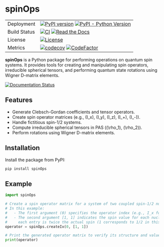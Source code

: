 # spinOps

|              |                                                                                                                                                                                                                                                                                                                                                                            |
| ------------ | -------------------------------------------------------------------------------------------------------------------------------------------------------------------------------------------------------------------------------------------------------------------------------------------------------------------------------------------------------------------------- |
| Deployment   | [![PyPI version](https://img.shields.io/pypi/v/spinops.svg?style=flat&logo=pypi&logoColor=white)](https://pypi.org/project/spinops/) [![PyPI - Python Version](https://img.shields.io/pypi/pyversions/spinops.svg)](https://pypi.org/project/spinops/) |
| Build Status | [![CI](https://github.com/pjgrandinetti/spinOps/actions/workflows/wheels.yml/badge.svg?branch=master)](https://github.com/pjgrandinetti/spinOps/actions/workflows/wheels.yml) [![Read the Docs](https://img.shields.io/readthedocs/spinOps)](https://spinops.readthedocs.io/en/latest/) |
| License      | [![License](https://img.shields.io/badge/License-BSD%203--Clause-blue.svg)](https://opensource.org/licenses/BSD-3-Clause)                                                                                                                                                                                                                                                  |
| Metrics      | [![codecov](https://codecov.io/gh/pjgrandinetti/spinOps/branch/master/graph/badge.svg)](https://codecov.io/gh/pjgrandinetti/spinOps) [![CodeFactor](https://www.codefactor.io/repository/github/pjgrandinetti/spinops/badge)](https://www.codefactor.io/repository/github/pjgrandinetti/spinOps)                                                                           |


**spinOps** is a Python package for performing operations on quantum spin systems. It provides tools for creating and manipulating spin operators, irreducible spherical tensors, and performing quantum state rotations using Wigner D-matrix elements.

[![Documentation Status](https://readthedocs.org/projects/spinops/badge/?version=latest)](https://spinops.readthedocs.io/en/latest/)

## Features

- Generate Clebsch-Gordan coefficients and tensor operators.
- Create spin operator matrices (e.g., \(I_x\), \(I_y\), \(I_z\), \(I_+\), \(I_-\)).
- Handle fictitious spin-1/2 systems.
- Compute irreducible spherical tensors in PAS (\(\rho_1\), \(\rho_2\)).
- Perform rotations using Wigner D-matrix elements.

## Installation

Install the package from PyPI:

```bash
pip install spinOps
```

## Example

```python
import spinOps

# Create a spin operator matrix for a system of two coupled spin-1/2 nuclei.
# In this example:
#   - The first argument (0) specifies the operator index (e.g., I_x for the first nucleus).
#   - The second argument [1, 1] indicates the spin value for each nucleus, where
#     each entry is twice the actual spin (1 corresponds to 1/2 in this context).
operator = spinOps.createIx(0, [1, 1])

# Print the generated operator matrix to verify its structure and values.
print(operator)
```
